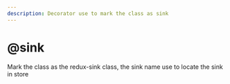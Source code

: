 ```yaml
---
description: Decorator use to mark the class as sink
---
```


# @sink

Mark the class as the redux-sink class, the sink name use to locate the sink in store

